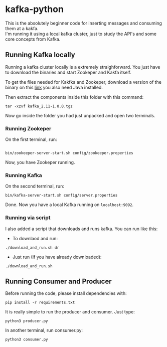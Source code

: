 # kafka-python

This is the absolutely beginner code for inserting messages and consuming them at a kakfa.  
I'm running it using a local kafka cluster, just to study the API's and some core concepts from Kafka.

## Running Kafka locally

Running a kafka cluster locally is a extremely straighforward. You just have to 
download the binaries and start Zookeper and Kakfa itself.

To get the files needed for Kakfka and Zookeper, download a version of the binary
on this [link](https://www.apache.org/dyn/closer.cgi?path=/kafka/1.0.0/kafka_2.11-1.0.0.tgz) you also need Java installed.

Then extract the components inside this folder with this command:

```
tar -xzvf kafka_2.11-1.0.0.tgz

```

Now go inside the folder you had just unpacked and open two terminals.

### Running Zookeper

On the first terminal, run:

```

bin/zookeeper-server-start.sh config/zookeeper.properties

```

Now, you have Zookeper running.

### Running Kafka

On the second terminal, run:

```
bin/kafka-server-start.sh config/server.properties

```

Done. Now you have a local Kafka running on ```localhost:9092```.

### Running via script

I also added a script that downloads and runs kafka. You can run like this:

- To downlaod and run:

``` shell
./download_and_run.sh dr
```

- Just run (If you have already downloaded):

``` shell
./download_and_run.sh
```

## Running Consumer and Producer

Before running the code, please install dependencies with:

```
pip install -r requirements.txt
```

It is really simple to run the producer and consumer. Just type:

```
python3 producer.py
```

In another terminal, run consumer.py:

```
python3 consumer.py
```
